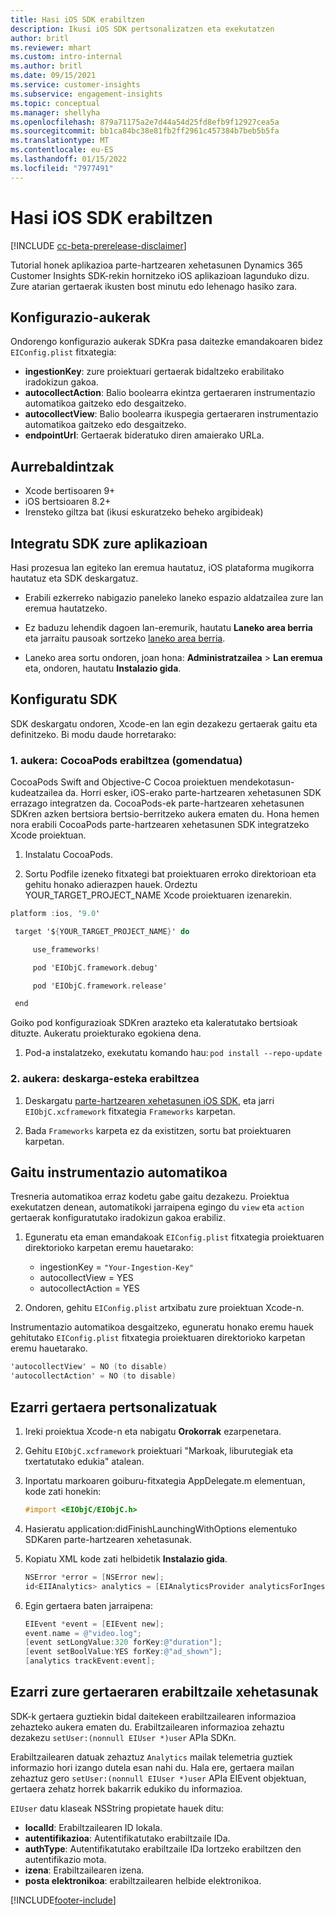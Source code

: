```yaml
---
title: Hasi iOS SDK erabiltzen
description: Ikusi iOS SDK pertsonalizatzen eta exekutatzen
author: britl
ms.reviewer: mhart
ms.custom: intro-internal
ms.author: britl
ms.date: 09/15/2021
ms.service: customer-insights
ms.subservice: engagement-insights
ms.topic: conceptual
ms.manager: shellyha
ms.openlocfilehash: 879a71175a2e7d44a54d25fd8efb9f12927cea5a
ms.sourcegitcommit: bb1ca84bc38e81fb2ff2961c457384b7beb5b5fa
ms.translationtype: MT
ms.contentlocale: eu-ES
ms.lasthandoff: 01/15/2022
ms.locfileid: "7977491"
---
```

# <a name="get-started-with-the-ios-sdk"></a>Hasi iOS SDK erabiltzen

[!INCLUDE [cc-beta-prerelease-disclaimer](includes/cc-beta-prerelease-disclaimer.md)]

Tutorial honek aplikazioa parte-hartzearen xehetasunen Dynamics 365 Customer Insights SDK-rekin hornitzeko iOS aplikazioan lagunduko dizu. Zure atarian gertaerak ikusten bost minutu edo lehenago hasiko zara.

## <a name="configuration-options"></a>Konfigurazio-aukerak

Ondorengo konfigurazio aukerak SDKra pasa daitezke emandakoaren bidez `EIConfig.plist` fitxategia:

- **ingestionKey**: zure proiektuari gertaerak bidaltzeko erabilitako iradokizun gakoa.
- **autocollectAction**: Balio boolearra ekintza gertaeraren instrumentazio automatikoa gaitzeko edo desgaitzeko.
- **autocollectView**: Balio boolearra ikuspegia gertaeraren instrumentazio automatikoa gaitzeko edo desgaitzeko.
- **endpointUrl**: Gertaerak bideratuko diren amaierako URLa.

## <a name="prerequisites"></a>Aurrebaldintzak

- Xcode bertisoaren 9+
- iOS bertsioaren 8.2+
- Irensteko giltza bat (ikusi eskuratzeko beheko argibideak)

## <a name="integrate-the-sdk-into-your-application"></a>Integratu SDK zure aplikazioan

Hasi prozesua lan egiteko lan eremua hautatuz, iOS plataforma mugikorra hautatuz eta SDK deskargatuz.

- Erabili ezkerreko nabigazio paneleko laneko espazio aldatzailea zure lan eremua hautatzeko.

- Ez baduzu lehendik dagoen lan-eremurik, hautatu **Laneko area berria** eta jarraitu pausoak sortzeko [laneko area berria](create-workspace.md).

- Laneko area sortu ondoren, joan hona: **Administratzailea** > **Lan eremua** eta, ondoren, hautatu **Instalazio gida**.

## <a name="configure-the-sdk"></a>Konfiguratu SDK

SDK deskargatu ondoren, Xcode-en lan egin dezakezu gertaerak gaitu eta definitzeko. Bi modu daude horretarako:

### <a name="option-1-using-cocoapods-recommended"></a>1. aukera: CocoaPods erabiltzea (gomendatua)
CocoaPods Swift and Objective-C Cocoa proiektuen mendekotasun-kudeatzailea da. Horri esker, iOS-erako parte-hartzearen xehetasunen SDK errazago integratzen da. CocoaPods-ek parte-hartzearen xehetasunen SDKren azken bertsiora bertsio-berritzeko aukera ematen du. Hona hemen nora erabili CocoaPods parte-hartzearen xehetasunen SDK integratzeko Xcode proiektuan. 

1. Instalatu CocoaPods. 

1. Sortu Podfile izeneko fitxategi bat proiektuaren erroko direktorioan eta gehitu honako adierazpen hauek. Ordeztu YOUR_TARGET_PROJECT_NAME Xcode proiektuaren izenarekin. 
```objectivec
platform :ios, '9.0'  

 target '${YOUR_TARGET_PROJECT_NAME}' do 

     use_frameworks!   

     pod 'EIObjC.framework.debug' 

     pod 'EIObjC.framework.release' 

 end 
```
Goiko pod konfigurazioak SDKren arazteko eta kaleratutako bertsioak dituzte. Aukeratu proiekturako egokiena dena.

1. Pod-a instalatzeko, exekutatu komando hau: `pod install --repo-update `

### <a name="option-2-using-download-link"></a>2. aukera: deskarga-esteka erabiltzea

1. Deskargatu [parte-hartzearen xehetasunen iOS SDK](https://download.pi.dynamics.com/sdk/EI-SDKs/ei-ios-sdk.zip), eta jarri `EIObjC.xcframework` fitxategia `Frameworks` karpetan.

1. Bada `Frameworks` karpeta ez da existitzen, sortu bat proiektuaren karpetan.

## <a name="enable-auto-instrumentation"></a>Gaitu instrumentazio automatikoa
 
Tresneria automatikoa erraz kodetu gabe gaitu dezakezu. Proiektua exekutatzen denean, automatikoki jarraipena egingo du `view` eta `action` gertaerak konfiguratutako iradokizun gakoa erabiliz. 

1. Eguneratu eta eman emandakoak `EIConfig.plist` fitxategia proiektuaren direktorioko karpetan eremu hauetarako:
    - ingestionKey = `"Your-Ingestion-Key"`
    - autocollectView = YES
    - autocollectAction = YES

2. Ondoren, gehitu `EIConfig.plist` artxibatu zure proiektuan Xcode-n. 



Instrumentazio automatikoa desgaitzeko, eguneratu honako eremu hauek gehitutako `EIConfig.plist` fitxategia proiektuaren direktorioko karpetan eremu hauetarako. 

```objectivec
'autocollectView' = NO (to disable)
'autocollectAction' = NO (to disable)
```


## <a name="implement-custom-events"></a>Ezarri gertaera pertsonalizatuak

1. Ireki proiektua Xcode-n eta nabigatu **Orokorrak** ezarpenetara. 
1. Gehitu `EIObjC.xcframework` proiektuari "Markoak, liburutegiak eta txertatutako edukia" atalean.

1. Inportatu markoaren goiburu-fitxategia AppDelegate.m elementuan, kode zati honekin:

    ```objectivec
    #import <EIObjC/EIObjC.h>
    ```

1. Hasieratu application:didFinishLaunchingWithOptions elementuko SDKaren parte-hartzearen xehetasunak.
1. Kopiatu XML kode zati helbidetik **Instalazio gida**.

    ```objectivec
    NSError *error = [NSError new];
    id<EIIAnalytics> analytics = [EIAnalyticsProvider analyticsForIngestionKey:nil error:&error];
    ```

1. Egin gertaera baten jarraipena:

    ```objectivec
    EIEvent *event = [EIEvent new];
    event.name = @"video.log";
    [event setLongValue:320 forKey:@"duration"];
    [event setBoolValue:YES forKey:@"ad_shown"];
    [analytics trackEvent:event];
    ```

## <a name="set-user-details-for-your-event"></a>Ezarri zure gertaeraren erabiltzaile xehetasunak

SDK-k gertaera guztiekin bidal daitekeen erabiltzailearen informazioa zehazteko aukera ematen du. Erabiltzailearen informazioa zehaztu dezakezu `setUser:(nonnull EIUser *)user` APIa SDKn.

Erabiltzailearen datuak zehaztuz `Analytics` mailak telemetria guztiek informazio hori izango dutela esan nahi du. Hala ere, gertaera mailan zehaztuz gero `setUser:(nonnull EIUser *)user` APIa EIEvent objektuan, gertaera zehatz horrek bakarrik edukiko du informazioa.

`EIUser` datu klaseak NSString propietate hauek ditu:

- **localId**: Erabiltzailearen ID lokala.
- **autentifikazioa**: Autentifikatutako erabiltzaile IDa.
- **authType**: Autentifikatutako erabiltzaile IDa lortzeko erabiltzen den autentifikazio mota.
- **izena**: Erabiltzailearen izena.
- **posta elektronikoa**: erabiltzailearen helbide elektronikoa.


[!INCLUDE[footer-include](../includes/footer-banner.md)]
